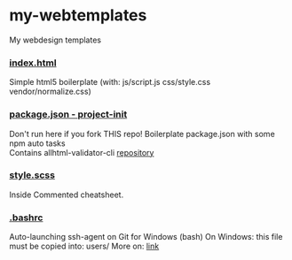 # my-webtemplates
My webdesign templates

### [index.html](https://raw.githubusercontent.com/bartekbugala/my-webtemplates/master/index.html)
Simple html5 boilerplate (with: js/script.js css/style.css vendor/normalize.css)

### [package.json - project-init](https://raw.githubusercontent.com/bartekbugala/my-webtemplates/master/package.json)
Don't run here if you fork THIS repo!
Boilerplate package.json with some npm auto tasks\
Contains allhtml-validator-cli [repository](https://github.com/bartekbugala/allhtml-validator-cli)

### [style.scss](https://raw.githubusercontent.com/bartekbugala/my-webtemplates/master/style.scss)
Inside Commented cheatsheet.

### [.bashrc](https://raw.githubusercontent.com/bartekbugala/my-webtemplates/master/.bashrc)
Auto-launching ssh-agent on Git for Windows (bash)
On Windows: this file must be copied into: users/<username>
  More on: [link](https://help.github.com/en/articles/working-with-ssh-key-passphrases#platform-windows)
